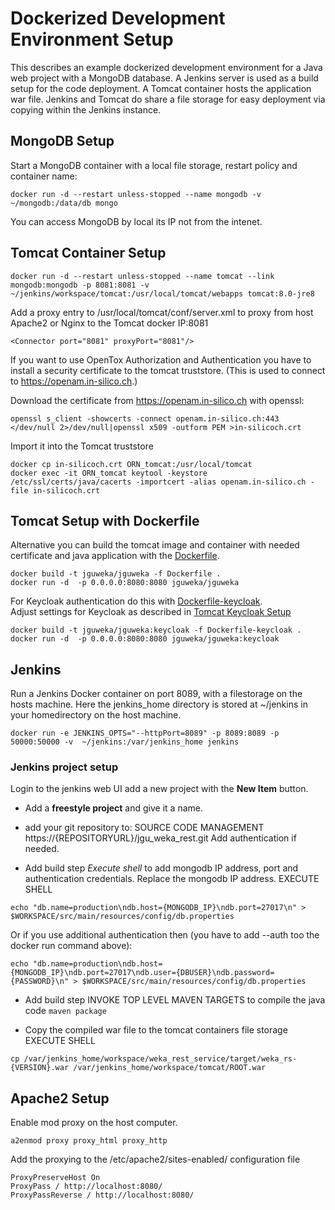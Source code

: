 # Dockerized Development Environment Setup

This describes an example dockerized development environment for a Java web project with a MongoDB database. A Jenkins server is used as a build setup for the code deployment. A Tomcat container hosts the application war file. Jenkins and Tomcat do share a file storage for easy deployment via copying within the Jenkins instance. 


## MongoDB Setup

Start a MongoDB container with a local file storage, restart policy and container name:

```
docker run -d --restart unless-stopped --name mongodb -v ~/mongodb:/data/db mongo
```
You can access MongoDB by local its IP not from the intenet. 


## Tomcat Container Setup

```
docker run -d --restart unless-stopped --name tomcat --link mongodb:mongodb -p 8081:8081 -v ~/jenkins/workspace/tomcat:/usr/local/tomcat/webapps tomcat:8.0-jre8
```

Add a proxy entry to  /usr/local/tomcat/conf/server.xml to proxy from host Apache2 or Nginx to the Tomcat docker IP:8081
```
<Connector port="8081" proxyPort="8081"/>
```


If you want to use OpenTox Authorization and Authentication you have to install a security certificate to the tomcat truststore. (This is used to connect to https://openam.in-silico.ch.)

Download the certificate from https://openam.in-silico.ch with openssl:
```
openssl s_client -showcerts -connect openam.in-silico.ch:443 </dev/null 2>/dev/null|openssl x509 -outform PEM >in-silicoch.crt
``` 
Import it into the Tomcat truststore
```
docker cp in-silicoch.crt ORN_tomcat:/usr/local/tomcat
docker exec -it ORN_tomcat keytool -keystore /etc/ssl/certs/java/cacerts -importcert -alias openam.in-silico.ch -file in-silicoch.crt
```

## Tomcat Setup with Dockerfile

Alternative you can build the tomcat image and container with needed certificate and java application with the [Dockerfile](../Dockerfile).

```
docker build -t jguweka/jguweka -f Dockerfile .
docker run -d  -p 0.0.0.0:8080:8080 jguweka/jguweka
```

For Keycloak authentication do this with [Dockerfile-keycloak](../Dockerfile-keycloak).   
Adjust settings for Keycloak as described in [Tomcat Keycloak Setup](./TomcatKeycloakSetup.md)
 

```
docker build -t jguweka/jguweka:keycloak -f Dockerfile-keycloak .
docker run -d  -p 0.0.0.0:8080:8080 jguweka/jguweka:keycloak
```

## Jenkins

Run a Jenkins Docker container on port 8089, with a filestorage on the hosts machine. Here the jenkins_home directory is stored at ~/jenkins in your homedirectory on the host machine.

```
docker run -e JENKINS_OPTS="--httpPort=8089" -p 8089:8089 -p 50000:50000 -v  ~/jenkins:/var/jenkins_home jenkins
```

### Jenkins project setup

Login to the jenkins web UI add a new project with the **New Item** button. 

* Add a **freestyle project** and give it a name.

* add your git repository to:
SOURCE CODE MANAGEMENT
https://{REPOSITORYURL}/jgu_weka_rest.git
Add authentication if needed.

* Add build step *Execute shell* to add mongodb IP address, port and authentication credentials.
Replace the mongodb IP address.
EXECUTE SHELL
```
echo "db.name=production\ndb.host={MONGODB_IP}\ndb.port=27017\n" > $WORKSPACE/src/main/resources/config/db.properties
```
Or if you use additional authentication then (you have to add --auth too the docker run command above):
```
echo "db.name=production\ndb.host={MONGODB_IP}\ndb.port=27017\ndb.user={DBUSER}\ndb.password={PASSWORD}\n" > $WORKSPACE/src/main/resources/config/db.properties
```

* Add build step 
INVOKE TOP LEVEL MAVEN TARGETS
to compile the java code
```maven package```

* Copy the compiled war file to the tomcat containers file storage 
EXECUTE SHELL
```
cp /var/jenkins_home/workspace/weka_rest_service/target/weka_rs-{VERSION}.war /var/jenkins_home/workspace/tomcat/ROOT.war
```

## Apache2 Setup 

Enable mod proxy on the host computer.
```
a2enmod proxy proxy_html proxy_http
```

Add the proxying to the /etc/apache2/sites-enabled/ configuration file

```
ProxyPreserveHost On
ProxyPass / http://localhost:8080/
ProxyPassReverse / http://localhost:8080/
```